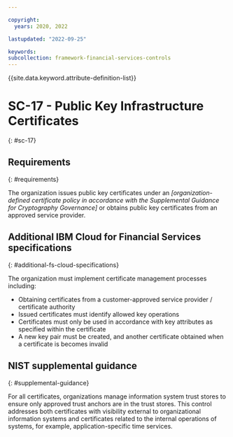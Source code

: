 ```yaml
---

copyright:
  years: 2020, 2022

lastupdated: "2022-09-25"

keywords: 
subcollection: framework-financial-services-controls
---
```


{{site.data.keyword.attribute-definition-list}}

         
# SC-17 - Public Key Infrastructure Certificates
{: #sc-17}

## Requirements
{: #requirements}

The organization issues public key certificates under an _[organization-defined certificate policy in accordance with the Supplemental Guidance for Cryptography Governance]_ or obtains public key certificates from an approved service provider.

## Additional IBM Cloud for Financial Services specifications
{: #additional-fs-cloud-specifications}

The organization must implement certificate management processes including:
- Obtaining certificates from a customer-approved service provider / certificate authority
- Issued certificates must identify allowed key operations
- Certificates must only be used in accordance with key attributes as specified within the certificate
- A new key pair must be created, and another certificate obtained when a certificate is becomes invalid

## NIST supplemental guidance
{: #supplemental-guidance}

For all certificates, organizations manage information system trust stores to ensure only approved trust anchors are in the trust stores. This control addresses both certificates with visibility external to organizational information systems and certificates related to the internal operations of systems, for example, application-specific time services.



